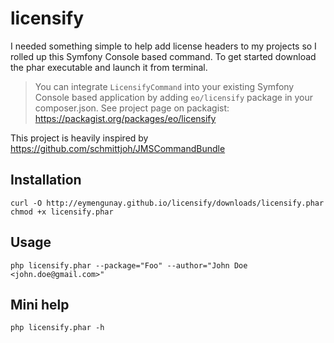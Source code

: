 licensify
=========

I needed something simple to help add license headers to my projects so I rolled up this Symfony Console based command.
To get started download the phar executable and launch it from terminal.

> You can integrate `LicensifyCommand` into your existing Symfony Console based application by adding `eo/licensify` package in your composer.json. See project page on packagist: https://packagist.org/packages/eo/licensify

This project is heavily inspired by https://github.com/schmittjoh/JMSCommandBundle

## Installation

```
curl -O http://eymengunay.github.io/licensify/downloads/licensify.phar
chmod +x licensify.phar
```

## Usage

```
php licensify.phar --package="Foo" --author="John Doe <john.doe@gmail.com>"
```

## Mini help

```
php licensify.phar -h
```
